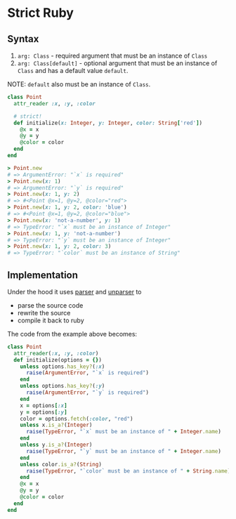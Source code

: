# Strict Ruby

## Syntax

1. `arg: Class` - required argument that must be an instance of `Class`
2. `arg: Class[default]` - optional argument that must be an instance of `Class` and has a default value `default`.

NOTE: `default` also must be an instance of `Class`.

``` ruby
class Point
  attr_reader :x, :y, :color

  # strict!
  def initialize(x: Integer, y: Integer, color: String['red'])
    @x = x
    @y = y
    @color = color
  end
end

> Point.new
# => ArgumentError: "`x` is required"
> Point.new(x: 1)
# => ArgumentError: "`y` is required"
> Point.new(x: 1, y: 2)
# => #<Point @x=1, @y=2, @color="red">
> Point.new(x: 1, y: 2, color: 'blue')
# => #<Point @x=1, @y=2, @color="blue">
> Point.new(x: 'not-a-number', y: 1)
# => TypeError: "`x` must be an instance of Integer"
> Point.new(x: 1, y: 'not-a-number')
# => TypeError: "`y` must be an instance of Integer"
> Point.new(x: 1, y: 2, color: 3)
# => TypeError: "`color` must be an instance of String"
```

## Implementation

Under the hood it uses [parser](https://github.com/whitequark/parser) and [unparser](https://github.com/mbj/unparser) to
+ parse the source code
+ rewrite the source
+ compile it back to ruby

The code from the example above becomes:

``` ruby
class Point
  attr_reader(:x, :y, :color)
  def initialize(options = {})
    unless options.has_key?(:x)
      raise(ArgumentError, "`x` is required")
    end
    unless options.has_key?(:y)
      raise(ArgumentError, "`y` is required")
    end
    x = options[:x]
    y = options[:y]
    color = options.fetch(:color, "red")
    unless x.is_a?(Integer)
      raise(TypeError, "`x` must be an instance of " + Integer.name)
    end
    unless y.is_a?(Integer)
      raise(TypeError, "`y` must be an instance of " + Integer.name)
    end
    unless color.is_a?(String)
      raise(TypeError, "`color` must be an instance of " + String.name)
    end
    @x = x
    @y = y
    @color = color
  end
end
```
